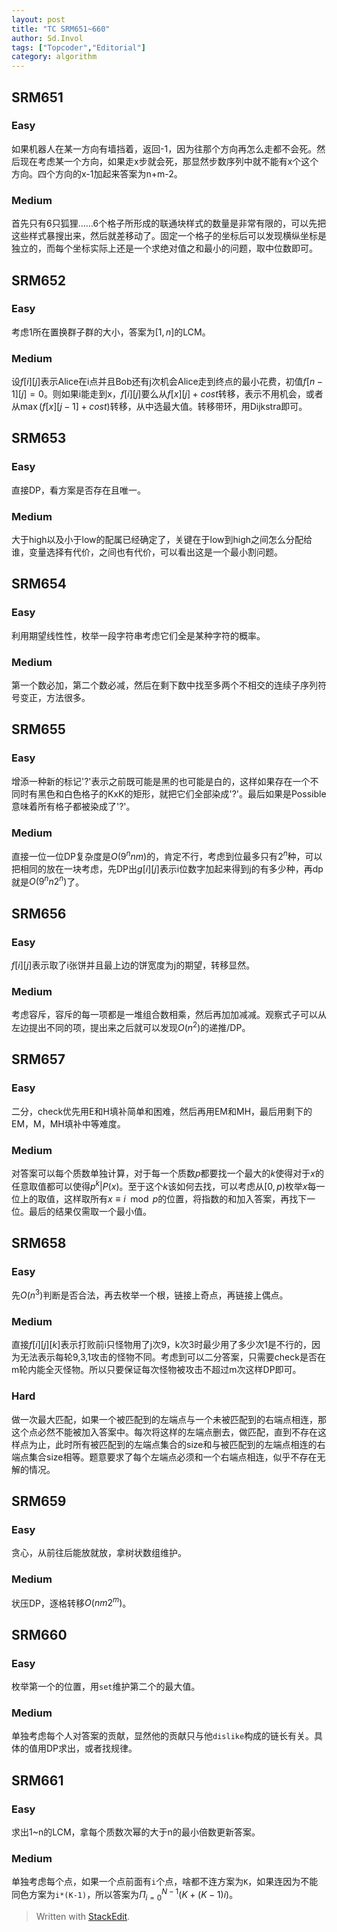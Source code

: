 ```yaml
---
layout: post
title: "TC SRM651~660"
author: Sd.Invol
tags: ["Topcoder","Editorial"]
category: algorithm
---
```


## SRM651

### Easy
如果机器人在某一方向有墙挡着，返回-1，因为往那个方向再怎么走都不会死。然后现在考虑某一个方向，如果走x步就会死，那显然步数序列中就不能有x个这个方向。四个方向的x-1加起来答案为n+m-2。

### Medium
首先只有6只狐狸……6个格子所形成的联通块样式的数量是非常有限的，可以先把这些样式暴搜出来，然后就差移动了。固定一个格子的坐标后可以发现横纵坐标是独立的，而每个坐标实际上还是一个求绝对值之和最小的问题，取中位数即可。

## SRM652

### Easy
考虑1所在置换群子群的大小，答案为$[1,n]$的LCM。

### Medium
设$f[i][j]$表示Alice在i点并且Bob还有j次机会Alice走到终点的最小花费，初值$f[n-1][j]=0$。则如果i能走到x，$f[i][j]$要么从$f[x][j] + cost$转移，表示不用机会，或者从$\max(f[x][j-1] + cost)$转移，从中选最大值。转移带环，用Dijkstra即可。

## SRM653

### Easy
直接DP，看方案是否存在且唯一。

### Medium
大于high以及小于low的配属已经确定了，关键在于low到high之间怎么分配给谁，变量选择有代价，之间也有代价，可以看出这是一个最小割问题。

## SRM654

### Easy
利用期望线性性，枚举一段字符串考虑它们全是某种字符的概率。

### Medium
第一个数必加，第二个数必减，然后在剩下数中找至多两个不相交的连续子序列符号变正，方法很多。

## SRM655

### Easy
增添一种新的标记'?'表示之前既可能是黑的也可能是白的，这样如果存在一个不同时有黑色和白色格子的KxK的矩形，就把它们全部染成'?'。最后如果是Possible意味着所有格子都被染成了'?'。

### Medium
直接一位一位DP复杂度是$O(9^nnm)$的，肯定不行，考虑到位最多只有$2^n$种，可以把相同的放在一块考虑，先DP出$g[i][j]$表示i位数字加起来得到j的有多少种，再dp就是$O(9^nn2^n)$了。

## SRM656

### Easy
$f[i][j]$表示取了i张饼并且最上边的饼宽度为j的期望，转移显然。

### Medium
考虑容斥，容斥的每一项都是一堆组合数相乘，然后再加加减减。观察式子可以从左边提出不同的项，提出来之后就可以发现$O(n^2)$的递推/DP。

## SRM657

### Easy
二分，check优先用E和H填补简单和困难，然后再用EM和MH，最后用剩下的EM，M，MH填补中等难度。

### Medium
对答案可以每个质数单独计算，对于每一个质数$p$都要找一个最大的$k$使得对于$x$的任意取值都可以使得$p^k|P(x)$。至于这个$k$该如何去找，可以考虑从$[0,p)$枚举$x$每一位上的取值，这样取所有$x \equiv i \mod p$的位置，将指数的和加入答案，再找下一位。最后的结果仅需取一个最小值。

## SRM658

### Easy
先$O(n^3)$判断是否合法，再去枚举一个根，链接上奇点，再链接上偶点。

### Medium
直接$f[i][j][k]$表示打败前i只怪物用了j次9，k次3时最少用了多少次1是不行的，因为无法表示每轮9,3,1攻击的怪物不同。考虑到可以二分答案，只需要check是否在m轮内能全灭怪物。所以只要保证每次怪物被攻击不超过m次这样DP即可。

### Hard
做一次最大匹配，如果一个被匹配到的左端点与一个未被匹配到的右端点相连，那这个点必然不能被加入答案中。每次将这样的左端点删去，做匹配，直到不存在这样点为止，此时所有被匹配到的左端点集合的size和与被匹配到的左端点相连的右端点集合size相等。题意要求了每个左端点必须和一个右端点相连，似乎不存在无解的情况。

## SRM659

### Easy
贪心，从前往后能放就放，拿树状数组维护。

### Medium
状压DP，逐格转移$O(nm2^m)$。

## SRM660

### Easy
枚举第一个的位置，用`set`维护第二个的最大值。

### Medium
单独考虑每个人对答案的贡献，显然他的贡献只与他`dislike`构成的链长有关。具体的值用DP求出，或者找规律。

## SRM661

### Easy
求出1~n的LCM，拿每个质数次幂的大于n的最小倍数更新答案。

### Medium
单独考虑每个点，如果一个点前面有`i`个点，啥都不连方案为`K`，如果连因为不能同色方案为`i*(K-1)`，所以答案为$\Pi_{i=0}^{N-1}(K + (K-1)i)$。


> Written with [StackEdit](https://stackedit.io/).
